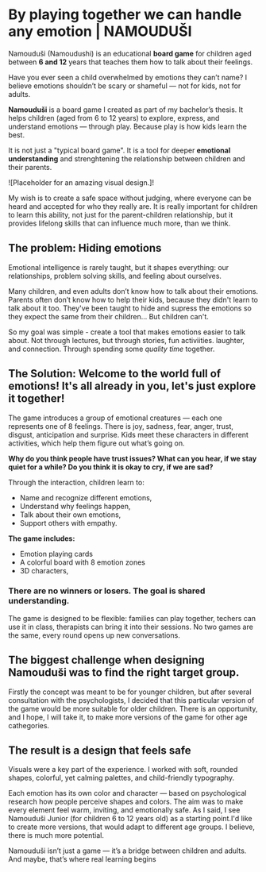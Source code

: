 # By playing together we can handle any emotion | **NAMOUDUŠI**

Namouduši (Namoudushi) is an educational **board game** for children aged between **6 and 12** years that teaches them how to talk about their feelings.

Have you ever seen a child overwhelmed by emotions they can’t name? I believe emotions shouldn’t be scary or shameful — not for kids, not for adults.

**Namouduši** is a board game I created as part of my bachelor’s thesis. It helps children (aged from 6 to 12 years) to explore, express, and understand emotions — through play. Because play is how kids learn the best.

It is not just a "typical board game". It is a tool for deeper **emotional understanding** and strenghtening the relationship between children and their parents. 

![Placeholder for an amazing visual design.]!

My wish is to create a safe space without judging, where everyone can be heard and accepted for who they really are.
It is really important for children to learn this ability, not just for the parent-children relationship, but it provides lifelong skills that can influence much more, than we think.

## **The problem: Hiding emotions**

Emotional intelligence is rarely taught, but it shapes everything: our relationships, problem solving skills, and feeling about ourselves.

Many children, and even adults don’t know how to talk about their emotions. Parents often don’t know how to help their kids, because they didn't learn to talk about it too. They've been taught to hide and supress the emotions so they expect the same from their children... But children can't.

So my goal was simple - create a tool that makes emotions easier to talk about. Not through lectures, but through stories, fun activiities. laughter, and connection. Through spending some *quality time* together. 

## **The Solution: Welcome to the world full of emotions! It's all already in you, let's just explore it together!**

The game introduces a group of emotional creatures — each one represents one of 8 feelings. There is joy, sadness, fear, anger, trust, disgust, anticipation and surprise. Kids meet these characters in different activities, which help them figure out what’s going on. 

**Why do you think people have trust issues? What can you hear, if we stay quiet for a while? Do you think it is okay to cry, if we are sad?**

Through the interaction, children learn to:
- Name and recognize different emotions,
- Understand why feelings happen,
- Talk about their own emotions,
- Support others with empathy.

**The game includes:**
- Emotion playing cards
- A colorful board with 8 emotion zones
- 3D characters,

### **There are no winners or losers. The goal is shared understanding.**

The game is designed to be flexible: families can play together, techers can use it in class, therapists can bring it into their sessions. No two games are the same, every round opens up new conversations.

## The biggest challenge when designing Namouduši was to find the right target group. 
Firstly the concept was meant to be for younger children, but after several consultation with the psychologists, I decided that this particular version of the game would be more suitable for older children. There is an opportunity, and I hope, I will take it, to make more versions of the game for other age cathegories.

## The result is a design that feels safe
Visuals were a key part of the experience. I worked with soft, rounded shapes, colorful, yet calming palettes, and child-friendly typography.

Each emotion has its own color and character — based on psychological research how people perceive shapes and colors. The aim was to make every element feel warm, inviting, and emotionally safe.
As I said, I see Namouduši Junior (for children 6 to 12 years old) as a starting point.I'd like to create more versions, that would adapt to different age groups. I believe, there is much more potential.

Namouduši isn’t just a game — it’s a bridge between children and adults. And maybe, that’s where real learning begins 

